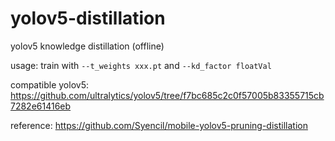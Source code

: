 # yolov5-distillation

yolov5 knowledge distillation (offline)

usage: train with `--t_weights xxx.pt` and `--kd_factor floatVal`

compatible yolov5: https://github.com/ultralytics/yolov5/tree/f7bc685c2c0f57005b83355715cb7282e61416eb

reference: https://github.com/Syencil/mobile-yolov5-pruning-distillation
